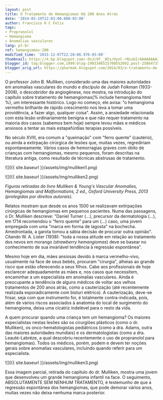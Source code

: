 ```yaml
---
layout: post
title: O Tratamento de Hemangiomas Há 200 Anos Atrás
date: '2014-03-19T22:03:00.000-03:00'
author: Francisco H C Felix
tags:
- Propranolol
- Hemangioma
- Anomalias vasculares
lang: pt-br
ref: hemangiomas-200
modified_time: '2015-12-07T22:20:06.976-03:00'
thumbnail: https://4.bp.blogspot.com/-OsJc9f__W2s/UynC-rNiobI/AAAAAAAAZ_Q/7AAE-94urB8/s72-c/Captura+de+Tela+2014-03-19+a%CC%80s+11.13.04.png
blogger_id: tag:blogger.com,1999:blog-2993346515708552092.post-2586473522897428400
blogger_orig_url: https://pharmak.blogspot.com/2014/03/o-tratamento-de-hemangiomas-ha-200-anos.html
---
```


O professor John B. Mulliken, considerado uma das maiores autoridades em anomalias vasculares do mundo e discípulo de Judah Folkman (1933-2008), o descobridor da angiogênese, nos mostra, na introdução do capítulo sobre tratamento de hemangiomas{% include hemangioma.html %}, um interessante histórico.  Logo no começo, ele avisa: "o hemangioma vermelho brilhante de rápido crescimento nos leva a tomar uma providência, a fazer algo, qualquer coisa". Assim, a ansiedade relacionada com esta lesão ordinariamente benigna e que não requer tratamento na maioria dos casos (sabemos bem hoje) sempre levou mães e médicos ansiosos a tentar as mais estapafúrdias terapias possíveis.
<!--more-->

No século XVIII, era comum a "queimação" com "ferro quente" (cautério), ou ainda a extirpação cirúrgica de lesões que, muitas vezes, regrediriam espontaneamente. Vários casos de hemorragias graves com óbito de crianças com hemangiomas, mesmo pequenos, foram descritas na literatura antiga, como resultado de técnicas abstrusas de tratamento.

![]({{ site.baseurl }}/assets/img/mulliken1.png)  

![]({{ site.baseurl }}/assets/img/mulliken2.png)  

_Figuras retiradas do livro Mulliken &amp; Young's Vascular Anomalies, Hemangiomas and Malformations, 2 ed., Oxford University Press, 2013 (protegidas por direitos autorais)._

Relatos mostram que desde os anos 1500 se realizavam extirpações cirúrgicas de hemangiomas em pequenos pacientes. Numa das passagens, o Dr. Mulliken descreve: "Daniel Turner (...), precursor da dermatologia (...), em 1714 recomendou o "ferro quente" para um (...) caso, uma jovem empregada com uma "marca em forma de lagosta" na bochecha. Amedrontada, a garota tomou a sábia decisão de procurar outra opinião".  Citando W. A. Lister (1938): "toda a nossa atitude em relação ao tratamento dos nevos em morango (_strawberry hemangiomas_) deve se basear no conhecimento de sua invariável tendência à regressão espontânea".

Mesmo hoje em dia, mães ansiosas devido à marca vermelho-vivo, usualmente na face de seus bebês, procuram "cirurgia", alheias ao grande risco que estão oferecendo a seus filhos. Cabe aos profissionais de hoje esclarecer adequadamente as mães e, nos casos que necessitem, encaminhar a um especialista em anomalias vasculares. Ainda é preocupante a tendência de alguns médicos de voltar aos velhos tratamentos de 200 anos atrás, como a cauterização (até recentemente realizada esporadicamente com bisturi elétrico). A cauterização, deve-se frisar, seja com que instrumento for, é totalmente contra-indicada, pois, além de vários riscos associados à anatomia do local de surgimento do hemangioma, deixa uma cicatriz indelével para o resto da vida.

A quem procurar quando uma criança tem um hemangioma? Os maiores especialistas nestas lesões são os cirurgiões plásticos (como o dr. Mulliken), os onco-hematologistas pediátricos (como a dra. Adams, outra das maiores autoridades mundiais) e os dermatologistas (como a dra. Leauté-Labréze, a qual descobriu recentemente o uso de propranolol para hemangiomas). Todos os médicos, porém, podem e devem ter noções gerais sobre anomalias vasculares, incluindo quando referir para um especialista.

![]({{ site.baseurl }}/assets/img/mulliken3.png)  

Essa imagem parcial, retirada do capítulo do dr. Mulliken, mostra uma jovem que desenvolveu um grande hemangioma infantil na face. O seguimento, ABSOLUTAMENTE SEM NENHUM TRATAMENTO, é testemunho de que a regressão espontânea dos hemangiomas, que pode demorar vários anos, muitas vezes não deixa nenhuma marca posterior.
